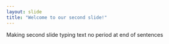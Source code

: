 ```yaml
---
layout: slide
title: "Welcome to our second slide!"
---
```

Making second slide
typing text 
no period at end of sentences
